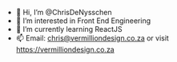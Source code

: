 - 👋 Hi, I’m @ChrisDeNysschen
- 👀 I’m interested in Front End Engineering
- 🌱 I’m currently learning ReactJS
- 📫 Email: chris@vermilliondesign.co.za or visit https://vermilliondesign.co.za

<!---
ChrisDeNysschen/ChrisDeNysschen is a ✨ special ✨ repository because its `README.md` (this file) appears on your GitHub profile.
You can click the Preview link to take a look at your changes.
--->
